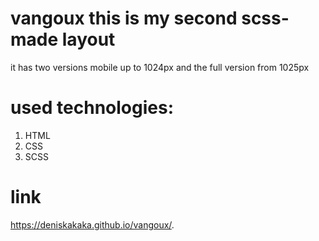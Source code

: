 # vangoux this is my second scss-made layout
it has two versions mobile up to 1024px and the full version from 1025px

# used technologies: 
<ol>
  <li>HTML</li>
  <li>CSS</li>
  <li>SCSS</li>
</ol>

# link
https://deniskakaka.github.io/vangoux/.
